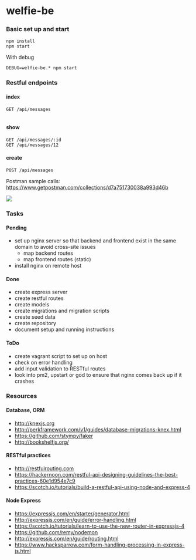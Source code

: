 # welfie-be

### Basic set up and start
```
npm install
npm start
```

With debug
```
DEBUG=welfie-be.* npm start
```

### Restful endpoints

#### index
```
GET /api/messages


```

#### show
```
GET /api/messages/:id
GET /api/messages/12
```

#### create
```
POST /api/messages
```

Postman sample calls: https://www.getpostman.com/collections/d7a751730038a993d46b

![](https://cl.ly/2Q0T3q2x0c43/Pasted_Image_1_24_18__11_34_PM.png)


### Tasks

#### Pending

* set up nginx server so that backend and frontend exist in the same domain to avoid cross-site issues
  * map backend routes
  * map frontend routes (static)
* install nginx on remote host

#### Done

* create express server
* create restful routes
* create models
* create migrations and migration scripts
* create seed data
* create repository
* document setup and running instructions

#### ToDo

* create vagrant script to set up on host
* check on error handling
* add input validation to RESTful routes
* look into pm2, upstart or god to ensure that nginx comes back up if it crashes

### Resources

#### Database, ORM
* http://knexjs.org
* http://perkframework.com/v1/guides/database-migrations-knex.html
* https://github.com/stympy/faker
* http://bookshelfjs.org/

#### RESTful practices
* http://restfulrouting.com
* https://hackernoon.com/restful-api-designing-guidelines-the-best-practices-60e1d954e7c9
* https://scotch.io/tutorials/build-a-restful-api-using-node-and-express-4

#### Node Express
* https://expressjs.com/en/starter/generator.html
* http://expressjs.com/en/guide/error-handling.html
* https://scotch.io/tutorials/learn-to-use-the-new-router-in-expressjs-4
* https://github.com/remy/nodemon
* http://expressjs.com/en/guide/routing.html
* https://www.hacksparrow.com/form-handling-processing-in-express-js.html

